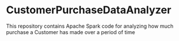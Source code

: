 # CustomerPurchaseDataAnalyzer
This repository contains Apache Spark code for analyzing how much purchase a Customer has made over a period of time
